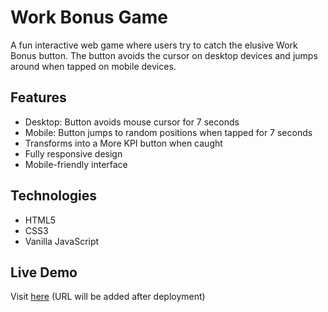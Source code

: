 # Work Bonus Game

A fun interactive web game where users try to catch the elusive Work Bonus button. The button avoids the cursor on desktop devices and jumps around when tapped on mobile devices.

## Features
- Desktop: Button avoids mouse cursor for 7 seconds
- Mobile: Button jumps to random positions when tapped for 7 seconds
- Transforms into a More KPI button when caught
- Fully responsive design
- Mobile-friendly interface

## Technologies
- HTML5
- CSS3
- Vanilla JavaScript

## Live Demo
Visit [here](#) (URL will be added after deployment) 